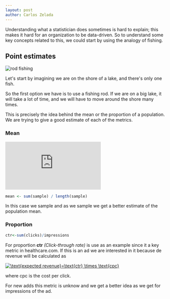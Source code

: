 ```yaml
---
layout: post
author: Carlos Zelada
---
```


Understanding what a statistician does sometimes is hard to explain; this makes it hard for an organization to be data-driven.  So to understand some key concepts related to this, we could start by using the analogy of fishing.

## Point estimates
![rod fishing](http://www.potatobushcamp.com/images/activities/potato-bush-fishing-2-L.jpg)

Let's start by imagining we are on the shore of a lake, and there's only one fish. 

So the first option we have is to use a fishing rod. If we are on a big lake, it will take a lot of time, and we will have to move around the shore many times.



This is precisely the idea behind the mean or the proportion of a population. We are trying to give a good estimate of each of the metrics.

### Mean

![mean](https://latex.codecogs.com/png.latex?%5Ctext%7Bmean%7D%20%3D%20%5Cfrac%7B%5Csum_%7Bi%3D1%7D%5En%20x_i%7D%7Bn%7D)

```R
mean <- sum(sample) / length(sample)
```
In this case we sample and as we sample we get a better estimate of the population mean.

### Proportion
```R
ctr<-sum(clicks)/impressions
```
For proportion **ctr** *(Click-through rate)* is use as an example since it a key metric in healthcare.com. If this is an ad we are interested in it because de revenue will be calculated as 

<a href="https://www.codecogs.com/eqnedit.php?latex=\text{expected&space;revenue}=\text{ctr}&space;\times&space;\text{cpc}" target="_blank"><img src="https://latex.codecogs.com/gif.latex?\text{expected&space;revenue}=\text{ctr}&space;\times&space;\text{cpc}" title="\text{expected revenue}=\text{ctr} \times \text{cpc}" /></a>

where cpc is the cost per click.



For new adds this metric is unknow and we get a better idea as we get for impressions of the ad.
